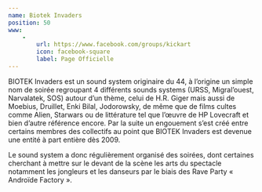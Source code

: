 ```yaml
---
name: Biotek Invaders
position: 50
www:
    -
        url: https://www.facebook.com/groups/kickart
        icon: facebook-square
        label: Page Officielle
---
```

BIOTEK Invaders est un sound system originaire du 44, à l’origine un simple nom de soirée regroupant 4 différents sounds systems (URSS, Migral’ouest, Narvalatek, SOS) autour d’un thème, celui de H.R. Giger mais aussi de Moebius, Druillet, Enki Bilal, Jodorowsky, de même que de films cultes comme Alien, Starwars ou de littérature tel que l’œuvre de HP Lovecraft et bien d’autre référence encore. Par la suite un engouement s’est créé entre certains membres des collectifs au point que BIOTEK Invaders est devenue une entité à part entière dès 2009.

Le sound system a donc régulièrement organisé des soirées, dont certaines cherchant à mettre sur le devant de la scène les arts du spectacle notamment les jongleurs et les danseurs par le biais des Rave Party « Androïde Factory ». 
